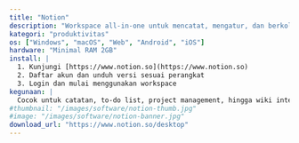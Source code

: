 ```yaml
---
title: "Notion"
description: "Workspace all-in-one untuk mencatat, mengatur, dan berkolaborasi."
kategori: "produktivitas"
os: ["Windows", "macOS", "Web", "Android", "iOS"]
hardware: "Minimal RAM 2GB"
install: |
  1. Kunjungi [https://www.notion.so](https://www.notion.so)
  2. Daftar akun dan unduh versi sesuai perangkat
  3. Login dan mulai menggunakan workspace
kegunaan: |
  Cocok untuk catatan, to-do list, project management, hingga wiki internal.
#thumbnail: "/images/software/notion-thumb.jpg"
#image: "/images/software/notion-banner.jpg"
download_url: "https://www.notion.so/desktop"
---
```

